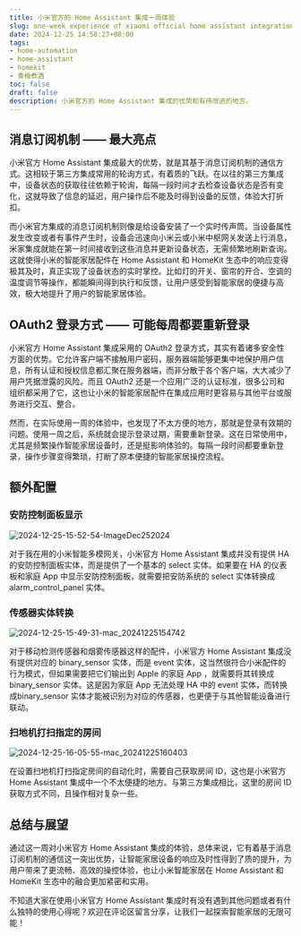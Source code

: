 ```yaml
---
title: 小米官方的 Home Assistant 集成一周体验
slug: one-week experience of xiaomi official home assistant integration
date: 2024-12-25 14:58:27+08:00
tags:
- home-automation
- home-assistant
- homekit
- 青梅煮酒
toc: false
draft: false
description: 小米官方的 Home Assistant 集成的优势和有待改进的地方。
---
```


## 消息订阅机制 —— 最大亮点

小米官方 Home Assistant 集成最大的优势，就是其基于消息订阅机制的通信方式。这相较于第三方集成常用的轮询方式，有着质的飞跃。在以往的第三方集成中，设备状态的获取往往依赖于轮询，每隔一段时间才去检查设备状态是否有变化，这就导致了信息的延迟，用户操作后不能及时得到设备的反馈，体验大打折扣。

而小米官方集成的消息订阅机制则像是给设备安装了一个实时传声筒。当设备属性发生改变或者有事件产生时，设备会迅速向小米云或小米中枢网关发送上行消息，米家集成就能在第一时间接收到这些消息并更新设备状态，无需频繁地刷新查询。这就使得小米的智能家居配件在 Home Assistant 和 HomeKit 生态中的响应变得极其及时，真正实现了设备状态的实时掌控。比如灯的开关、窗帘的开合、空调的温度调节等操作，都能瞬间得到执行和反馈，让用户感受到智能家居的便捷与高效，极大地提升了用户的智能家居体验。

## OAuth2 登录方式 —— 可能每周都要重新登录

小米官方 Home Assistant 集成采用的 OAuth2 登录方式，其实有着诸多安全性方面的优势。它允许客户端不接触用户密码，服务器端能够更集中地保护用户信息，所有认证和授权信息都汇聚在服务器端，而非分散于各个客户端，大大减少了用户凭据泄露的风险。而且 OAuth2 还是一个应用广泛的认证标准，很多公司和组织都采用了它，这也让小米的智能家居配件在集成应用时更容易与其他平台或服务进行交互、整合。

然而，在实际使用一周的体验中，也发现了不太方便的地方，那就是登录有效期的问题。使用一周之后，系统就会提示登录过期，需要重新登录。这在日常使用中，尤其是频繁操作智能家居设备时，还是挺影响体验的。每隔一段时间都要重新登录，操作步骤变得繁琐，打断了原本便捷的智能家居操控流程。

## 额外配置

### 安防控制面板显示

![2024-12-25-15-52-54-ImageDec252024](https://raw.githubusercontent.com/xbot/image-hosting/master/blog/2024-12-25-15-52-54-Image%20Dec%2025%202024.jpeg)

对于我在用的小米智能多模网关，小米官方 Home Assistant 集成并没有提供 HA 的安防控制面板实体，而是提供了一个基本的 select 实体。如果要在 HA 的仪表板和家庭 App 中显示安防控制面板，就需要把安防系统的 select 实体转换成 alarm_control_panel 实体。

### 传感器实体转换

![2024-12-25-15-49-31-mac_20241225154742](https://raw.githubusercontent.com/xbot/image-hosting/master/blog/2024-12-25-15-49-31-mac_20241225154742.jpeg)

对于移动检测传感器和烟雾传感器这样的配件，小米官方 Home Assistant 集成没有提供对应的 binary_sensor 实体，而是 event 实体，这当然很符合小米配件的行为模式，但如果需要把它们输出到 Apple 的家庭 App ，就需要将其转换成 binary_sensor 实体。这是因为家庭 App 无法处理 HA 中的 event 实体，而转换成binary_sensor 实体才能被识别为对应的传感器，也更便于与其他智能设备进行联动。

### 扫地机打扫指定的房间

![2024-12-25-16-05-55-mac_20241225160403](https://raw.githubusercontent.com/xbot/image-hosting/master/blog/2024-12-25-16-05-55-mac_20241225160403.jpeg)

在设置扫地机打扫指定房间的自动化时，需要自己获取房间 ID，这也是小米官方 Home Assistant 集成中一个不太便捷的地方。与第三方集成相比，这里的房间 ID 获取方式不同，且操作相对复杂一些。

## 总结与展望

通过这一周对小米官方 Home Assistant 集成的体验，总体来说，它有着基于消息订阅机制的通信这一突出优势，让智能家居设备的响应及时性得到了质的提升，为用户带来了更流畅、高效的操控体验，也让小米智能家居在 Home Assistant 和 HomeKit 生态中的融合更加紧密和实用。

不知道大家在使用小米官方 Home Assistant 集成时有没有遇到其他问题或者有什么独特的使用心得呢？欢迎在评论区留言分享，让我们一起探索智能家居的无限可能！